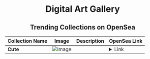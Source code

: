 <div align="center">

# Digital Art Gallery

## Trending Collections on OpenSea

| Collection Name                       | Image                                                                                     | Description                       | OpenSea Link                                                                                          |
|---------------------------------------|-------------------------------------------------------------------------------------------|-----------------------------------|--------------------------------------------------------------------------------------------------------|
| **Cute** | ![Image](https://i.seadn.io/s/raw/files/d2a0b115cf4daf95857b2edab925868f.jpg?w=500&auto=format?w=200&auto=format) |  | <details><summary>Link</summary>[Cute](https://opensea.io/collection/cute-1147)</details> |

</div>